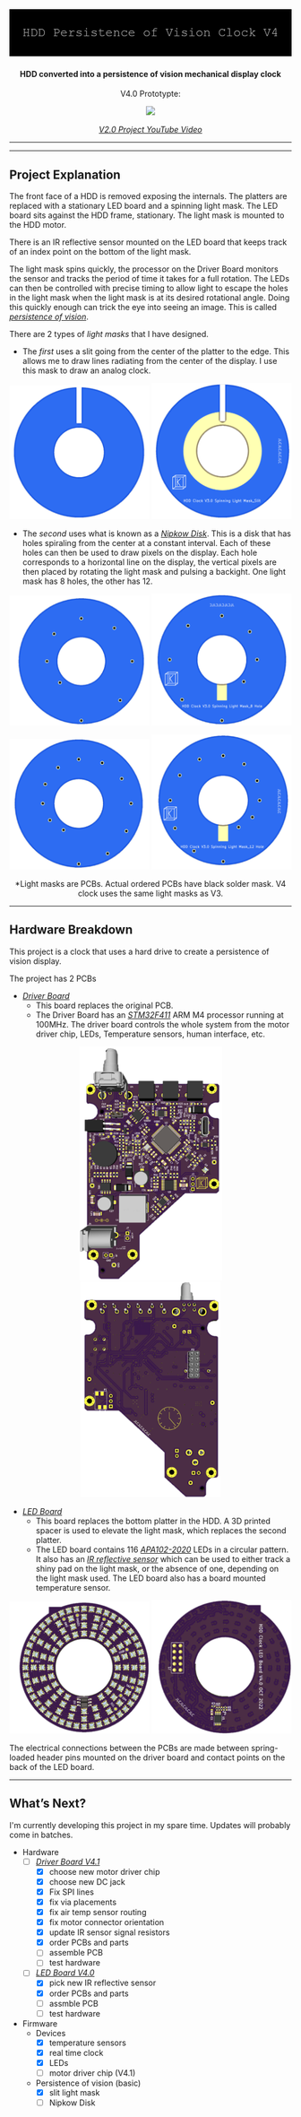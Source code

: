 <img src="Images/banner.png">
<!--maybe add some badges here?-->

#### <p align="center">HDD converted into a persistence of vision mechanical display clock<p>

<p align="center">V4.0 Prototypte:<p>

<!--gif of the protytpe-->
   <p align="center" >
<img src="https://github.com/TickingClocks/HDD-Persistence-of-Vision-Clock_V4/blob/main/Images/Prototype%20gif1.gif" height:"400">
      </p>
      
<p align="center"><a href="https://youtu.be/2cXJMgh0BA4" target="_blank" rel="noreferrer noopener"><i>V2.0 Project YouTube Video</i></a></p>

---
---

## Project Explanation
The front face of a HDD is removed exposing the internals. The platters are replaced with a stationary LED board and a spinning light mask. The LED board sits against the HDD frame, stationary. The light mask is mounted to the HDD motor.

There is an IR reflective sensor mounted on the LED board that keeps track of an index point on the bottom of the light mask.

The light mask spins quickly, the processor on the Driver Board monitors the sensor and tracks the period of time it takes for a full rotation. The LEDs can then be controlled with precise timing to allow light to escape the holes in the light mask when the light mask is at its desired rotational angle. Doing this quickly enough can trick the eye into seeing an image. This is called <a href="https://en.wikipedia.org/wiki/Persistence_of_vision" target="_blank" rel="noreferrer noopener">_persistence of vision_</a>.

There are 2 types of _light masks_ that I have designed. 
* The _first_ uses a slit going from the center of the platter to the edge. This allows me to draw lines radiating from the center of the display. I use this mask to draw an analog clock.
<p align="center">
   <img src="https://github.com/TickingClocks/HDD-Persistence-of-Vision-Clock_V4/blob/main/Images/slit%20mask_front.png" width="250"> <img src="https://github.com/TickingClocks/HDD-Persistence-of-Vision-Clock_V4/blob/main/Images/slit%20mask_back.png" width="250">
</p>

* The _second_ uses what is known as a <a href="https://en.wikipedia.org/wiki/Nipkow_disk" target="_blank" rel="noreferrer noopener">_Nipkow Disk_</a>. This is a disk that has holes spiraling from the center at a constant interval. Each of these holes can then be used to draw pixels on the display. Each hole corresponds to a horizontal line on the display, the vertical pixels are then placed by rotating the light mask and pulsing a backight. One light mask has 8 holes, the other has 12.
<p align="center">
   <img src="https://github.com/TickingClocks/HDD-Persistence-of-Vision-Clock_V4/blob/main/Images/8%20hole%20nipkow%20mask_front.png" width="250"> <img src="https://github.com/TickingClocks/HDD-Persistence-of-Vision-Clock_V4/blob/main/Images/8%20hole%20nipkow%20mask_back.png" width="250">
</p>
<p align="center">
   <img src="https://github.com/TickingClocks/HDD-Persistence-of-Vision-Clock_V4/blob/main/Images/12%20hole%20nipkow%20mask_front.png" width="250"> <img src="https://github.com/TickingClocks/HDD-Persistence-of-Vision-Clock_V4/blob/main/Images/12%20hole%20nipkow%20mask_back.png" width="250">
</p>
<p align="center">*Light masks are PCBs. Actual ordered PCBs have black solder mask. V4 clock uses the same light masks as V3.</p>

---

## Hardware Breakdown
This project is a clock that uses a hard drive to create a persistence of vision display.

The project has 2 PCBs
* <a href="https://github.com/TickingClocks/HDD-Persistence-of-Vision-Clock_V4/tree/main/Electrical/Driver%20Board" target="_blank" rel="noreferrer noopener">_Driver Board_</a>
    * This board replaces the original PCB.
    * The Driver Board has an <a href="https://www.st.com/en/microcontrollers-microprocessors/stm32f411.html" target="_blank" rel="noreferrer noopener">_STM32F411_</a> ARM M4 processor running at 100MHz. The driver board controls the whole system from the motor driver chip, LEDs, Temperature sensors, human interface, etc.
<p align="center">
   <img src="https://github.com/TickingClocks/HDD-Persistence-of-Vision-Clock_V4/blob/main/Images/HDDCLK_V4.0_Driver%20Board_top_edit.png" width="255"> <img src="https://github.com/TickingClocks/HDD-Persistence-of-Vision-Clock_V4/blob/main/Images/HDDCLK_V4.0_Driver%20Board_bottom_edit2.png" width="250">
</p>

* <a href="https://github.com/TickingClocks/HDD-Persistence-of-Vision-Clock_V4/tree/main/Electrical/LED%20Board" target="_blank" rel="noreferrer noopener">_LED Board_</a>
    * This board replaces the bottom platter in the HDD. A 3D printed spacer is used to elevate the light mask, which replaces the second platter.
    * The LED board contains 116 <a href="http://www.led-color.com/upload/201604/APA102-2020%20SMD%20LED.pdf" target="_blank" rel="noreferrer noopener">_APA102-2020_</a> LEDs in a circular pattern. It also has an <a href="https://ams-osram.com/products/sensors/position-sensors/osram-reflective-interrupter-sfh-9206" target="_blank" rel="noreferrer noopener">_IR reflective sensor_</a> which can be used to either track a shiny pad on the light mask, or the absence of one, depending on the light mask used. The LED board also has a board mounted temperature sensor.


<p align="center">
   <img src="https://github.com/TickingClocks/HDD-Persistence-of-Vision-Clock_V4/blob/main/Images/HDDCLK_V4.0_LED%20Board_Top_edit.png" width="250"> <img src="https://github.com/TickingClocks/HDD-Persistence-of-Vision-Clock_V4/blob/main/Images/HDDCLK_V4.0_LED%20Board_bottom_edit.png" width="250">
</p>

The electrical connections between the PCBs are made between spring-loaded header pins mounted on the driver board and contact points on the back of the LED board.

---

## What’s Next?
I'm currently developing this project in my spare time. Updates will probably come in batches.

* Hardware
    * [ ] <a href="https://github.com/TickingClocks/HDD-Persistence-of-Vision-Clock_V4/tree/main/Electrical/Driver%20Board" target="_blank" rel="no referrer noopener">_Driver Board V4.1_</a>
        * [x] choose new motor driver chip
        * [x] choose new DC jack
        * [x] Fix SPI lines
        * [x] fix via placements
        * [x] fix air temp sensor routing
        * [x] fix motor connector orientation
        * [x] update IR sensor signal resistors
        * [x] order PCBs and parts
        * [ ] assemble PCB
        * [ ] test hardware
    * [ ] <a href="https://github.com/TickingClocks/HDD-Persistence-of-Vision-Clock_V4/tree/main/Electrical/LED%20Board" target="_blank" rel="no referrer noopener">_LED Board V4.0_</a>
        * [x] pick new IR reflective sensor
        * [x] order PCBs and parts
        * [ ] assmble PCB
        * [ ] test hardware

* Firmware
    * Devices
        * [x] temperature sensors
        * [x] real time clock
        * [x] LEDs
        * [ ] motor driver chip (V4.1)
    * Persistence of vision (basic)
        * [x] slit light mask
        * [ ] Nipkow Disk
